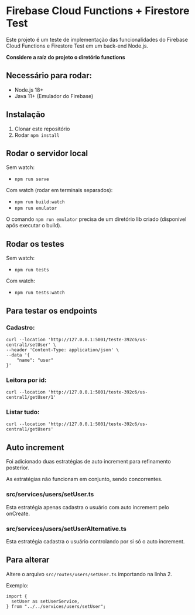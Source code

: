 # Firebase Cloud Functions + Firestore Test

Este projeto é um teste de implementaçào das funcionalidades do Firebase Cloud Functions e Firestore Test em um back-end Node.js.

**Considere a raíz do projeto o diretório functions**

## Necessário para rodar:

 - Node.js 18+
 - Java 11+ (Emulador do Firebase)

## Instalação

1. Clonar este repositório
2. Rodar `npm install`

## Rodar o servidor local

Sem watch:

 - `npm run serve`

Com watch (rodar em terminais separados):

 - `npm run build:watch`
 - `npm run emulator`

O comando `npm run emulator` precisa de um diretório lib criado (disponível após executar o build).

## Rodar os testes

Sem watch:

 - `npm run tests`

Com watch:

 - `npm run tests:watch`

## Para testar os endpoints

### Cadastro:

```
curl --location 'http://127.0.0.1:5001/teste-392c6/us-central1/setUser' \
--header 'Content-Type: application/json' \
--data '{
    "name": "user"
}'
```

### Leitora por id:

```
curl --location 'http://127.0.0.1:5001/teste-392c6/us-central1/getUser/1'
```

### Listar tudo:

```
curl --location 'http://127.0.0.1:5001/teste-392c6/us-central1/getUsers'
```

## Auto increment

Foi adicionado duas estratégias de auto increment para refinamento posterior.

As estratégias não funcionam em conjunto, sendo concorrentes.

### src/services/users/setUser.ts

Esta estratégia apenas cadastra o usuário com auto increment pelo onCreate.

### src/services/users/setUserAlternative.ts

Esta estratégia cadastra o usuário controlando por si só o auto increment.

## Para alterar

Altere o arquivo `src/routes/users/setUser.ts` importando na linha 2.

Exemplo: 

```
import {
  setUser as setUserService,
} from "../../services/users/setUser";

```
